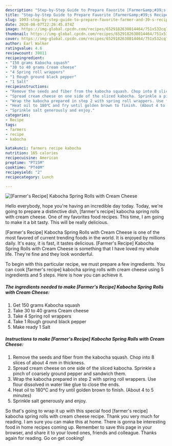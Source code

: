 ```yaml
---
description: "Step-by-Step Guide to Prepare Favorite [Farmer&amp;#39;s Recipe] Kabocha Spring Rolls with Cream Cheese"
title: "Step-by-Step Guide to Prepare Favorite [Farmer&amp;#39;s Recipe] Kabocha Spring Rolls with Cream Cheese"
slug: 1093-step-by-step-guide-to-prepare-favorite-farmer-and-39-s-recipe-kabocha-spring-rolls-with-cream-cheese
date: 2020-08-07T22:26:45.874Z
image: https://img-global.cpcdn.com/recipes/6529182638014464/751x532cq70/farmers-recipe-kabocha-spring-rolls-with-cream-cheese-recipe-main-photo.jpg
thumbnail: https://img-global.cpcdn.com/recipes/6529182638014464/751x532cq70/farmers-recipe-kabocha-spring-rolls-with-cream-cheese-recipe-main-photo.jpg
cover: https://img-global.cpcdn.com/recipes/6529182638014464/751x532cq70/farmers-recipe-kabocha-spring-rolls-with-cream-cheese-recipe-main-photo.jpg
author: Earl Walker
ratingvalue: 4.6
reviewcount: 39811
recipeingredient:
- "150 grams Kabocha squash"
- "30 to 40 grams Cream cheese"
- "4 Spring roll wrappers"
- "1 Rough ground black pepper"
- "1 Salt"
recipeinstructions:
- "Remove the seeds and fiber from the kabocha squash. Chop into 8 slices of about 4 mm in thickness."
- "Spread cream cheese on one side of the sliced kabocha. Sprinkle a pinch of coarsely ground pepper and sandwich them."
- "Wrap the kabocha prepared in step 2 with spring roll wrappers. Use flour dissolved in water like glue to close the ends."
- "Heat oil to 180℃ and fry until golden brown to finish. (About 4 to 5 minutes)"
- "Sprinkle salt generously and enjoy."
categories:
- Recipe
tags:
- farmers
- recipe
- kabocha

katakunci: farmers recipe kabocha 
nutrition: 165 calories
recipecuisine: American
preptime: "PT15M"
cooktime: "PT40M"
recipeyield: "2"
recipecategory: Lunch

---
```



![[Farmer&#39;s Recipe] Kabocha Spring Rolls with Cream Cheese](https://img-global.cpcdn.com/recipes/6529182638014464/751x532cq70/farmers-recipe-kabocha-spring-rolls-with-cream-cheese-recipe-main-photo.jpg)

Hello everybody, hope you're having an incredible day today. Today, we're going to prepare a distinctive dish, [farmer&#39;s recipe] kabocha spring rolls with cream cheese. One of my favorites food recipes. This time, I am going to make it a bit tasty. This will be really delicious.



[Farmer&#39;s Recipe] Kabocha Spring Rolls with Cream Cheese is one of the most favored of current trending foods in the world. It is enjoyed by millions daily. It's easy, it is fast, it tastes delicious. [Farmer&#39;s Recipe] Kabocha Spring Rolls with Cream Cheese is something that I have loved my whole life. They're fine and they look wonderful.


To begin with this particular recipe, we must prepare a few ingredients. You can cook [farmer&#39;s recipe] kabocha spring rolls with cream cheese using 5 ingredients and 5 steps. Here is how you can achieve it.

<!--inarticleads1-->

##### The ingredients needed to make [Farmer&#39;s Recipe] Kabocha Spring Rolls with Cream Cheese:

1. Get 150 grams Kabocha squash
1. Take 30 to 40 grams Cream cheese
1. Take 4 Spring roll wrappers
1. Take 1 Rough ground black pepper
1. Make ready 1 Salt




<!--inarticleads2-->

##### Instructions to make [Farmer&#39;s Recipe] Kabocha Spring Rolls with Cream Cheese:

1. Remove the seeds and fiber from the kabocha squash. Chop into 8 slices of about 4 mm in thickness.
1. Spread cream cheese on one side of the sliced kabocha. Sprinkle a pinch of coarsely ground pepper and sandwich them.
1. Wrap the kabocha prepared in step 2 with spring roll wrappers. Use flour dissolved in water like glue to close the ends.
1. Heat oil to 180℃ and fry until golden brown to finish. (About 4 to 5 minutes)
1. Sprinkle salt generously and enjoy.




So that's going to wrap it up with this special food [farmer&#39;s recipe] kabocha spring rolls with cream cheese recipe. Thank you very much for reading. I am sure you can make this at home. There is gonna be interesting food in home recipes coming up. Remember to save this page in your browser, and share it to your loved ones, friends and colleague. Thanks again for reading. Go on get cooking!
